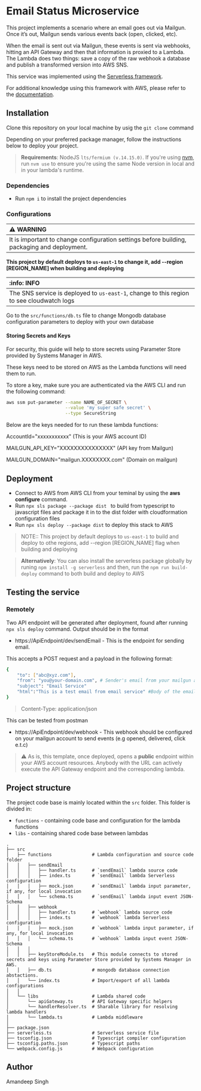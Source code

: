 # Email Status Microservice

This project implements a scenario where an email goes out via Mailgun. Once it’s out, Mailgun sends various events back (open, clicked, etc).

When the email is sent out via Mailgun, these events is sent via webhooks, hitting an API Gateway and then that information is proxied to a Lambda. The Lambda does two things: save a copy of the raw webhook a database and publish a transformed version into AWS SNS.

This service was implemented using the [Serverless framework](https://www.serverless.com/).

For additional knowledge using this framework with AWS, please refer to the [documentation](https://www.serverless.com/framework/docs/providers/aws/).

## Installation

Clone this repository on your local machine by usig the `git clone` command

Depending on your preferred package manager, follow the instructions below to deploy your project.

> **Requirements**: NodeJS `lts/fermium (v.14.15.0)`. If you're using [nvm](https://github.com/nvm-sh/nvm), run `nvm use` to ensure you're using the same Node version in local and in your lambda's runtime.

### Dependencies

- Run `npm i` to install the project dependencies

### Configurations

| :warning: WARNING                                                                           |
| :------------------------------------------------------------------------------------------ |
| It is important to change configuration settings before building, packaging and deployment. |

**This project by default deploys to `us-east-1` to change it, add --region [REGION_NAME] when building and deploying**

| :info: INFO                                                                              |
| :--------------------------------------------------------------------------------------- |
| The SNS service is deployed to `us-east-1`, change to this region to see cloudwatch logs |

Go to the `src/functions/db.ts` file to change Mongodb database configuration parameters to deploy with your own database

#### Storing Secrets and Keys

For security, this guide will help to store secrets using Parameter Store provided by Systems Manager in AWS.

These keys need to be stored on AWS as the Lambda functions will need them to run.

To store a key, make sure you are authenticated via the AWS CLI and run the following command:

```bash
aws ssm put-parameter --name NAME_OF_SECRET \
                      --value 'my super safe secret' \
                      --type SecureString
```

Below are the keys needed for to run these lambda functions:

AccountId="xxxxxxxxxxx" (This is your AWS account ID)

MAILGUN_API_KEY="XXXXXXXXXXXXXXX" (API key from Mailgun)

MAILGUN_DOMAIN="mailgun.XXXXXXXX.com" (Domain on mailgun)

## Deployment

- Connect to AWS from AWS CLI from your teminal by using the **aws configure** command.
- Run `npx sls package --package dist ` to build from typescript to javascript files and package it in to the dist folder with cloudformation configuration files
- Run `npx sls deploy --package dist` to deploy this stack to AWS

> NOTE:: This project by default deploys to `us-east-1` to build and deploy to othe regions, add --region [REGION_NAME] flag when building and deploying

> **Alternatively**: You can also install the serverless package globally by runing `npm install -g serverless`
> and then, run the `npm run build-deploy` command to both build and deploy to AWS

## Testing the service

### Remotely

Two API endpoint will be generated after deployment, found after running `npx sls deploy` command. Output should be in the format

- https://ApiEndpoint/dev/sendEmail - This is the endpoint for sending email.

This accepts a POST request and a payload in the following format:

```bash
{
    "to": ["abc@xyz.com"],
    "from": "you@your-domain.com", # Sender's email from your mailgun account
    "subject": "Email Service"
    "html":"This is a test email from email service" #Body of the email
}
```

> Content-Type: application/json

This can be tested from postman

- https://ApiEndpoint/dev/webhook - This webhook should be configured on your mailgun account to send events (e.g opened, delivered, click e.t.c)

> :warning: As is, this template, once deployed, opens a **public** endpoint within your AWS account resources. Anybody with the URL can actively execute the API Gateway endpoint and the corresponding lambda.

## Project structure

The project code base is mainly located within the `src` folder. This folder is divided in:

- `functions` - containing code base and configuration for the lambda functions
- `libs` - containing shared code base between lambdas

```
.
├── src
│   ├── functions               # Lambda configuration and source code folder
│   │   ├── sendEmail
│   │   │   ├── handler.ts      # `sendEmail` lambda source code
│   │   │   ├── index.ts        # `sendEmail` lambda Serverless configuration
│   │   │   ├── mock.json       # `sendEmail` lambda input parameter, if any, for local invocation
│   │   │   └── schema.ts       # `sendEmail` lambda input event JSON-Schema
│   │   ├── webhook
│   │   │   ├── handler.ts      # `webhook` lambda source code
│   │   │   ├── index.ts        # `webhook` lambda Serverless configuration
│   │   │   ├── mock.json       # `webhook` lambda input parameter, if any, for local invocation
│   │   │   └── schema.ts       # `webhook` lambda input event JSON-Schema
│   │   │
│   │   ├── keyStoreModule.ts   # This module connects to stored secrets and keys using Parameter Store provided by Systems Manager in AWS.
│   │   ├── db.ts               # mongodb database connection abstactions.
│   │   └── index.ts            # Import/export of all lambda configurations
│   │
│   └── libs                    # Lambda shared code
│       └── apiGateway.ts       # API Gateway specific helpers
│       └── handlerResolver.ts  # Sharable library for resolving lambda handlers
│       └── lambda.ts           # Lambda middleware
│
├── package.json
├── serverless.ts               # Serverless service file
├── tsconfig.json               # Typescript compiler configuration
├── tsconfig.paths.json         # Typescript paths
└── webpack.config.js           # Webpack configuration
```

## Author

Amandeep Singh

